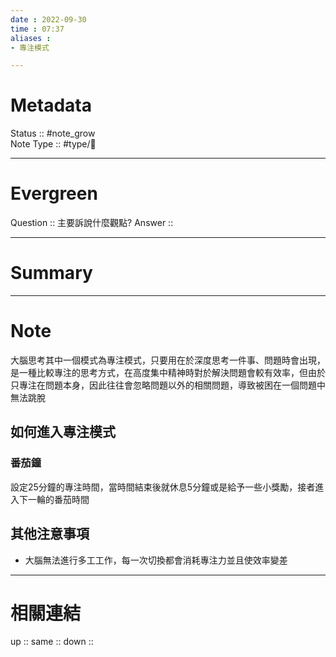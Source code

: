 ```yaml
---
date : 2022-09-30
time : 07:37
aliases :
- 專注模式

---
```


# Metadata
Status :: #note_grow <br>
Note Type :: #type/📘 <br>

---
# Evergreen
Question :: 主要訴說什麼觀點?
Answer :: 


---

# Summary


---

# Note
大腦思考其中一個模式為專注模式，只要用在於深度思考一件事、問題時會出現，是一種比較專注的思考方式，在高度集中精神時對於解決問題會較有效率，但由於只專注在問題本身，因此往往會忽略問題以外的相關問題，導致被困在一個問題中無法跳脫

## 如何進入專注模式
### 番茄鐘
設定25分鐘的專注時間，當時間結束後就休息5分鐘或是給予一些小獎勵，接者進入下一輪的番茄時間 

## 其他注意事項
- 大腦無法進行多工工作，每一次切換都會消耗專注力並且使效率變差

---

# 相關連結

up :: 
same :: 
down :: 


